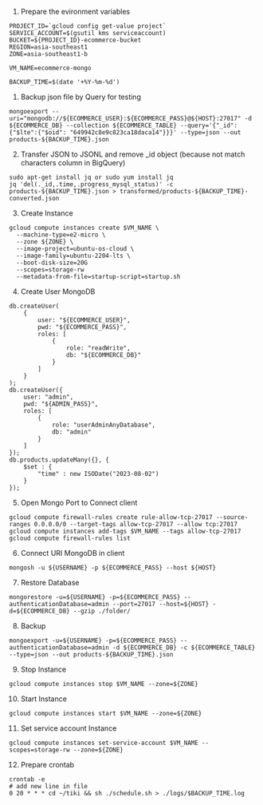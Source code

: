 1. Prepare the evironment variables
```
PROJECT_ID=`gcloud config get-value project`
SERVICE_ACCOUNT=$(gsutil kms serviceaccount)
BUCKET=${PROJECT_ID}-ecommerce-bucket
REGION=asia-southeast1
ZONE=asia-southeast1-b

VM_NAME=ecommerce-mongo

BACKUP_TIME=$(date '+%Y-%m-%d')
```

1. Backup json file by Query for testing
```
mongoexport --uri="mongodb://${ECOMMERCE_USER}:${ECOMMERCE_PASS}@${HOST}:27017" -d ${ECOMMERCE_DB} --collection ${ECOMMERCE_TABLE} --query='{"_id": {"$lte":{"$oid": "649942c8e9c823ca18daca14"}}}' --type=json --out products-${BACKUP_TIME}.json
```

2. Transfer JSON to JSONL and remove _id object (because not match characters column in BigQuery)
```
sudo apt-get install jq or sudo yum install jq
jq 'del(._id,.time,.progress_mysql_status)' -c products-${BACKUP_TIME}.json > transformed/products-${BACKUP_TIME}-converted.json
```

3. Create Instance
```
gcloud compute instances create $VM_NAME \
  --machine-type=e2-micro \
  --zone ${ZONE} \
  --image-project=ubuntu-os-cloud \
  --image-family=ubuntu-2204-lts \
  --boot-disk-size=20G
  --scopes=storage-rw
  --metadata-from-file=startup-script=startup.sh
```

4. Create User MongoDB
```
db.createUser(
    {
        user: "${ECOMMERCE_USER}",
        pwd: "${ECOMMERCE_PASS}",
        roles: [
            {
                role: "readWrite",
                db: "${ECOMMERCE_DB}"
            }
        ]
    }
);
db.createUser({
    user: "admin",
    pwd: "${ADMIN_PASS}",
    roles: [ 
        { 
            role: "userAdminAnyDatabase", 
            db: "admin" 
        } 
    ]
});
db.products.updateMany({}, {
    $set : {
        "time" : new ISODate("2023-08-02")
    }
});
```

5. Open Mongo Port to Connect client
```
gcloud compute firewall-rules create rule-allow-tcp-27017 --source-ranges 0.0.0.0/0 --target-tags allow-tcp-27017 --allow tcp:27017
gcloud compute instances add-tags $VM_NAME --tags allow-tcp-27017
gcloud compute firewall-rules list
```

6. Connect URI MongoDB in client
```
mongosh -u ${USERNAME} -p ${ECOMMERCE_PASS} --host ${HOST}
```

7. Restore Database
```
mongorestore -u=${USERNAME} -p=${ECOMMERCE_PASS} --authenticationDatabase=admin --port=27017 --host=${HOST} -d=${ECOMMERCE_DB} --gzip ./folder/
```

8. Backup
```
mongoexport -u=${USERNAME} -p=${ECOMMERCE_PASS} --authenticationDatabase=admin -d ${ECOMMERCE_DB} -c ${ECOMMERCE_TABLE} --type=json --out products-${BACKUP_TIME}.json
```

9. Stop Instance
```
gcloud compute instances stop $VM_NAME --zone=${ZONE}
```

10. Start Instance
```
gcloud compute instances start $VM_NAME --zone=${ZONE}
```

11. Set service account Instance
```
gcloud compute instances set-service-account $VM_NAME --scopes=storage-rw --zone=${ZONE}
```

12. Prepare crontab
```
crontab -e
# add new line in file
0 20 * * * cd ~/tiki && sh ./schedule.sh > ./logs/$BACKUP_TIME.log
```
